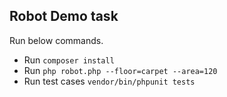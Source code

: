 

## Robot Demo task

Run below commands.

- Run `composer install`
- Run `php robot.php --floor=carpet --area=120`
- Run test cases  `vendor/bin/phpunit tests`
